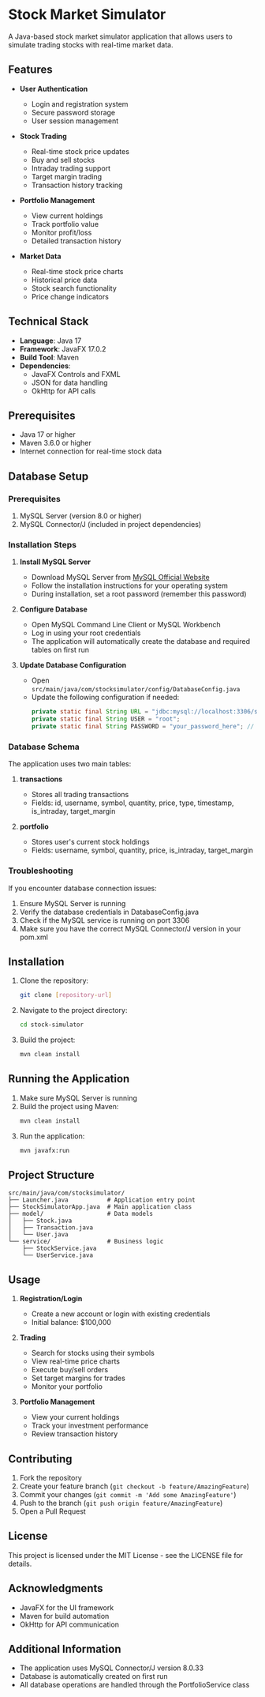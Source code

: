 # Stock Market Simulator

A Java-based stock market simulator application that allows users to simulate trading stocks with real-time market data.

## Features

- **User Authentication**
  - Login and registration system
  - Secure password storage
  - User session management

- **Stock Trading**
  - Real-time stock price updates
  - Buy and sell stocks
  - Intraday trading support
  - Target margin trading
  - Transaction history tracking

- **Portfolio Management**
  - View current holdings
  - Track portfolio value
  - Monitor profit/loss
  - Detailed transaction history

- **Market Data**
  - Real-time stock price charts
  - Historical price data
  - Stock search functionality
  - Price change indicators

## Technical Stack

- **Language**: Java 17
- **Framework**: JavaFX 17.0.2
- **Build Tool**: Maven
- **Dependencies**:
  - JavaFX Controls and FXML
  - JSON for data handling
  - OkHttp for API calls

## Prerequisites

- Java 17 or higher
- Maven 3.6.0 or higher
- Internet connection for real-time stock data

## Database Setup

### Prerequisites
1. MySQL Server (version 8.0 or higher)
2. MySQL Connector/J (included in project dependencies)

### Installation Steps

1. **Install MySQL Server**
   - Download MySQL Server from [MySQL Official Website](https://dev.mysql.com/downloads/mysql/)
   - Follow the installation instructions for your operating system
   - During installation, set a root password (remember this password)

2. **Configure Database**
   - Open MySQL Command Line Client or MySQL Workbench
   - Log in using your root credentials
   - The application will automatically create the database and required tables on first run

3. **Update Database Configuration**
   - Open `src/main/java/com/stocksimulator/config/DatabaseConfig.java`
   - Update the following configuration if needed:
     ```java
     private static final String URL = "jdbc:mysql://localhost:3306/stock_simulator";
     private static final String USER = "root";
     private static final String PASSWORD = "your_password_here"; // Change this to your MySQL password
     ```

### Database Schema

The application uses two main tables:

1. **transactions**
   - Stores all trading transactions
   - Fields: id, username, symbol, quantity, price, type, timestamp, is_intraday, target_margin

2. **portfolio**
   - Stores user's current stock holdings
   - Fields: username, symbol, quantity, price, is_intraday, target_margin

### Troubleshooting

If you encounter database connection issues:

1. Ensure MySQL Server is running
2. Verify the database credentials in DatabaseConfig.java
3. Check if the MySQL service is running on port 3306
4. Make sure you have the correct MySQL Connector/J version in your pom.xml

## Installation

1. Clone the repository:
   ```bash
   git clone [repository-url]
   ```

2. Navigate to the project directory:
   ```bash
   cd stock-simulator
   ```

3. Build the project:
   ```bash
   mvn clean install
   ```

## Running the Application

1. Make sure MySQL Server is running
2. Build the project using Maven:
   ```bash
   mvn clean install
   ```
3. Run the application:
   ```bash
   mvn javafx:run
   ```

## Project Structure

```
src/main/java/com/stocksimulator/
├── Launcher.java           # Application entry point
├── StockSimulatorApp.java  # Main application class
├── model/                  # Data models
│   ├── Stock.java
│   ├── Transaction.java
│   └── User.java
└── service/                # Business logic
    ├── StockService.java
    └── UserService.java
```

## Usage

1. **Registration/Login**
   - Create a new account or login with existing credentials
   - Initial balance: $100,000

2. **Trading**
   - Search for stocks using their symbols
   - View real-time price charts
   - Execute buy/sell orders
   - Set target margins for trades
   - Monitor your portfolio

3. **Portfolio Management**
   - View your current holdings
   - Track your investment performance
   - Review transaction history

## Contributing

1. Fork the repository
2. Create your feature branch (`git checkout -b feature/AmazingFeature`)
3. Commit your changes (`git commit -m 'Add some AmazingFeature'`)
4. Push to the branch (`git push origin feature/AmazingFeature`)
5. Open a Pull Request

## License

This project is licensed under the MIT License - see the LICENSE file for details.

## Acknowledgments

- JavaFX for the UI framework
- Maven for build automation
- OkHttp for API communication

## Additional Information

- The application uses MySQL Connector/J version 8.0.33
- Database is automatically created on first run
- All database operations are handled through the PortfolioService class 
